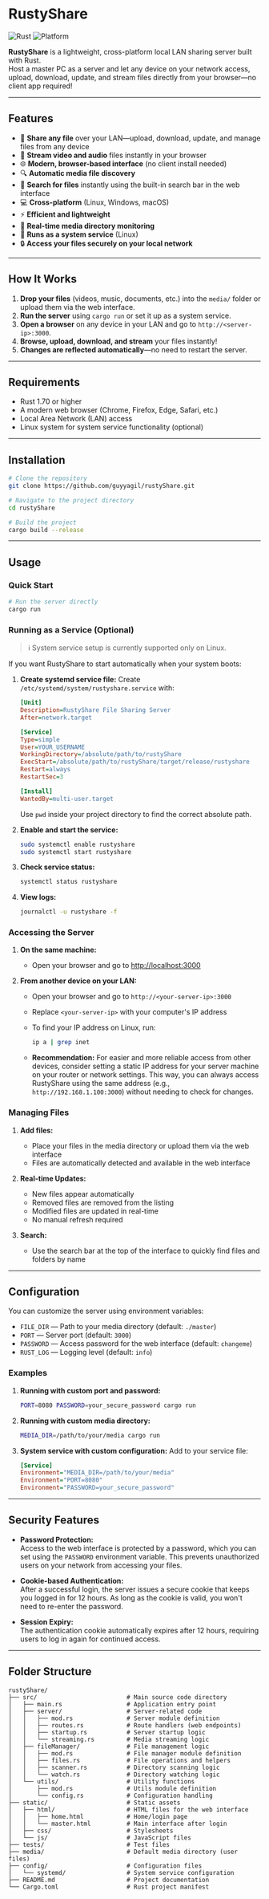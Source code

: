 # RustyShare

![Rust](https://img.shields.io/badge/Rust-Stable-orange?logo=rust)
![Platform](https://img.shields.io/badge/Platform-Linux%20%7C%20Windows%20%7C%20macOS-informational)

**RustyShare** is a lightweight, cross-platform local LAN sharing server built with Rust.  
Host a master PC as a server and let any device on your network access, upload, download, update, and stream files directly from your browser—no client app required!

---

## Features

* 📁 **Share any file** over your LAN—upload, download, update, and manage files from any device
* 🎥 **Stream video and audio** files instantly in your browser
* 🌐 **Modern, browser-based interface** (no client install needed)
* 🔍 **Automatic media file discovery**
* 🔎 **Search for files** instantly using the built-in search bar in the web interface
* 💻 **Cross-platform** (Linux, Windows, macOS)
* ⚡ **Efficient and lightweight**
* 🔄 **Real-time media directory monitoring**
* 🚀 **Runs as a system service** (Linux)
* 🔒 **Access your files securely on your local network**

---

## How It Works

1. **Drop your files** (videos, music, documents, etc.) into the `media/` folder or upload them via the web interface.
2. **Run the server** using `cargo run` or set it up as a system service.
3. **Open a browser** on any device in your LAN and go to `http://<server-ip>:3000`.
4. **Browse, upload, download, and stream** your files instantly!
5. **Changes are reflected automatically**—no need to restart the server.

---

## Requirements

* Rust 1.70 or higher
* A modern web browser (Chrome, Firefox, Edge, Safari, etc.)
* Local Area Network (LAN) access
* Linux system for system service functionality (optional)

---

## Installation

```bash
# Clone the repository
git clone https://github.com/guyyagil/rustyShare.git

# Navigate to the project directory
cd rustyShare

# Build the project
cargo build --release
```

---

## Usage

### Quick Start

```bash
# Run the server directly
cargo run
```

### Running as a Service (Optional)

> ℹ️ System service setup is currently supported only on Linux.

If you want RustyShare to start automatically when your system boots:

1. **Create systemd service file:**
   Create `/etc/systemd/system/rustyshare.service` with:

   ```ini
   [Unit]
   Description=RustyShare File Sharing Server
   After=network.target

   [Service]
   Type=simple
   User=YOUR_USERNAME
   WorkingDirectory=/absolute/path/to/rustyShare
   ExecStart=/absolute/path/to/rustyShare/target/release/rustyshare
   Restart=always
   RestartSec=3

   [Install]
   WantedBy=multi-user.target
   ```

   Use `pwd` inside your project directory to find the correct absolute path.

2. **Enable and start the service:**

   ```bash
   sudo systemctl enable rustyshare
   sudo systemctl start rustyshare
   ```

3. **Check service status:**

   ```bash
   systemctl status rustyshare
   ```

4. **View logs:**

   ```bash
   journalctl -u rustyshare -f
   ```

### Accessing the Server

1. **On the same machine:**

   * Open your browser and go to [http://localhost:3000](http://localhost:3000)

2. **From another device on your LAN:**

   * Open your browser and go to `http://<your-server-ip>:3000`
   * Replace `<your-server-ip>` with your computer's IP address
   * To find your IP address on Linux, run:

     ```bash
     ip a | grep inet
     ```

   * **Recommendation:** For easier and more reliable access from other devices, consider setting a static IP address for your server machine on your router or network settings. This way, you can always access RustyShare using the same address (e.g., `http://192.168.1.100:3000`) without needing to check for changes.

### Managing Files

1. **Add files:**

   * Place your files in the media directory or upload them via the web interface
   * Files are automatically detected and available in the web interface

2. **Real-time Updates:**

   * New files appear automatically
   * Removed files are removed from the listing
   * Modified files are updated in real-time
   * No manual refresh required

3. **Search:**

   * Use the search bar at the top of the interface to quickly find files and folders by name

---

## Configuration

You can customize the server using environment variables:

* `FILE_DIR` — Path to your media directory (default: `./master`)
* `PORT` — Server port (default: `3000`)
* `PASSWORD` — Access password for the web interface (default: `changeme`)
* `RUST_LOG` — Logging level (default: `info`)

### Examples

1. **Running with custom port and password:**

   ```bash
   PORT=8080 PASSWORD=your_secure_password cargo run
   ```

2. **Running with custom media directory:**

   ```bash
   MEDIA_DIR=/path/to/your/media cargo run
   ```

3. **System service with custom configuration:**
   Add to your service file:

   ```ini
   [Service]
   Environment="MEDIA_DIR=/path/to/your/media"
   Environment="PORT=8080"
   Environment="PASSWORD=your_secure_password"
   ```

---

## Security Features

- **Password Protection:**  
  Access to the web interface is protected by a password, which you can set using the `PASSWORD` environment variable. This prevents unauthorized users on your network from accessing your files.

- **Cookie-based Authentication:**  
  After a successful login, the server issues a secure cookie that keeps you logged in for 12 hours. As long as the cookie is valid, you won't need to re-enter the password.

- **Session Expiry:**  
  The authentication cookie automatically expires after 12 hours, requiring users to log in again for continued access.

---

## Folder Structure

```text
rustyShare/
├── src/                         # Main source code directory
│   ├── main.rs                  # Application entry point
│   ├── server/                  # Server-related code
│   │   ├── mod.rs               # Server module definition
│   │   ├── routes.rs            # Route handlers (web endpoints)
│   │   ├── startup.rs           # Server startup logic
│   │   └── streaming.rs         # Media streaming logic
│   ├── fileManager/             # File management logic
│   │   ├── mod.rs               # File manager module definition
│   │   ├── files.rs             # File operations and helpers
│   │   ├── scanner.rs           # Directory scanning logic
│   │   └── watch.rs             # Directory watching logic
│   └── utils/                   # Utility functions
│       ├── mod.rs               # Utils module definition
│       └── config.rs            # Configuration handling
├── static/                      # Static assets
│   ├── html/                    # HTML files for the web interface
│   │   ├── home.html            # Home/login page
│   │   └── master.html          # Main interface after login
│   ├── css/                     # Stylesheets
│   └── js/                      # JavaScript files
├── tests/                       # Test files
├── media/                       # Default media directory (user files)
├── config/                      # Configuration files
│   └── systemd/                 # System service configuration
├── README.md                    # Project documentation
└── Cargo.toml                   # Rust project manifest
```
